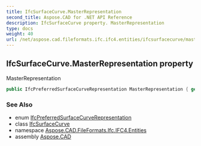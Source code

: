 ```yaml
---
title: IfcSurfaceCurve.MasterRepresentation
second_title: Aspose.CAD for .NET API Reference
description: IfcSurfaceCurve property. MasterRepresentation
type: docs
weight: 40
url: /net/aspose.cad.fileformats.ifc.ifc4.entities/ifcsurfacecurve/masterrepresentation/
---
```

## IfcSurfaceCurve.MasterRepresentation property

MasterRepresentation

```csharp
public IfcPreferredSurfaceCurveRepresentation MasterRepresentation { get; set; }
```

### See Also

* enum [IfcPreferredSurfaceCurveRepresentation](../../../aspose.cad.fileformats.ifc.ifc4.types/ifcpreferredsurfacecurverepresentation/)
* class [IfcSurfaceCurve](../)
* namespace [Aspose.CAD.FileFormats.Ifc.IFC4.Entities](../../ifcsurfacecurve/)
* assembly [Aspose.CAD](../../../)



